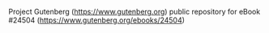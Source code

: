 Project Gutenberg (https://www.gutenberg.org) public repository for eBook #24504 (https://www.gutenberg.org/ebooks/24504)
